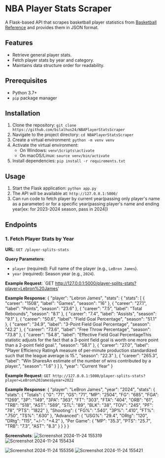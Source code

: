 # NBA Player Stats Scraper

A Flask-based API that scrapes basketball player statistics from [Basketball Reference](https://www.basketball-reference.com/) and provides them in JSON format.

## Features

- Retrieve general player stats.
- Fetch player stats by year and category.
- Maintains data structure order for readability.

## Prerequisites

- Python 3.7+
- `pip` package manager

## Installation

1. Clone the repository: `git clone https://github.com/bilalhus24/NBAPlayerStatsScraper`
2. Navigate to the project directory: `cd NBAPlayerStatsScraper`
3. Create a virtual environment: `python -m venv venv`
4. Activate the virtual environment:
   - On Windows: `venv\Scripts\activate`
   - On macOS/Linux: `source venv/bin/activate`
5. Install dependencies: `pip install -r requirements.txt`

## Usage

1. Start the Flask application: `python app.py`
2. The API will be available at: `http://127.0.0.1:5000/`
3. Can run code to fetch player by current year(passing only player's name as a parameter) or for a specific year(passing player's name and ending year[ex: for 2023-2024 season, pass in 2024])

## Endpoints

### 1. Fetch Player Stats by Year

**URL**: `GET /player-splits-stats`

**Query Parameters**:
- `player` (required): Full name of the player (e.g., `LeBron James`).
- `year` (required): Season year (e.g., `2024`).

**Example Request**: `GET http://127.0.0.1:5000/player-splits-stats?player=Lebron%20James'

**Example Response**:
{
    "player": "Lebron James",
    "stats": {
        "stats": [
            {
                "career": "1508",
                "label": "Games",
                "season": "16"
            },
            {
                "career": "27.1",
                "label": "Points",
                "season": "23.6"
            },
            {
                "career": "7.5",
                "label": "Total Rebounds",
                "season": "8.1"
            },
            {
                "career": "7.4",
                "label": "Assists",
                "season": "9.1"
            },
            {
                "career": "50.6",
                "label": "Field Goal Percentage",
                "season": "51.1"
            },
            {
                "career": "34.9",
                "label": "3-Point Field Goal Percentage",
                "season": "42.2"
            },
            {
                "career": "73.6",
                "label": "Free Throw Percentage",
                "season": "73.8"
            },
            {
                "career": "54.8",
                "label": "Effective Field Goal PercentageThis statistic adjusts for the fact that a 3-point field goal is worth one more point than a 2-point field goal.",
                "season": "58.1"
            },
            {
                "career": "27.0",
                "label": "Player Efficiency RatingA measure of per-minute production standardized such that the league average is 15.",
                "season": "22.3"
            },
            {
                "career": "265.3",
                "label": "Win SharesAn estimate of the number of wins contributed by a player.",
                "season": "1.6"
            }
        ]
    },
    "year": "Current Year"
}


**Example Request**: `GET http://127.0.0.1:5000/player-splits-stats?player=LeBron%20James&year=2022`

**Example Response**:
{
    "player": "LeBron James",
    "year": "2024",
    "stats": {
        "stats": {
            "Totals": {
                "G": "71",
                "GS": "71",
                "MP": "2504",
                "FG": "685",
                "FGA": "1269",
                "3P": "149",
                "3PA": "363",
                "FT": "303",
                "FTA": "404",
                "ORB": "61",
                "TRB": "518",
                "AST": "589",
                "STL": "89",
                "BLK": "38",
                "TOV": "245",
                "PF": "78",
                "PTS": "1822"
            },
            "Shooting": {
                "FG%": ".540",
                "3P%": ".410",
                "FT%": ".750",
                "TS%": ".630"
            },
            "Advanced": {
                "USG%": "29.4",
                "ORtg": "120",
                "DRtg": "115",
                "+/-": "+4.2"
            },
            "Per Game": {
                "MP": "35.3",
                "PTS": "25.7",
                "TRB": "7.3",
                "AST": "8.3"
            }
        }
    }
}

   **Screenshots**:
   ![Screenshot 2024-11-24 155319](https://github.com/user-attachments/assets/981c7050-c05d-4f0a-93ce-b5baff357787)
   ![Screenshot 2024-11-24 155434](https://github.com/user-attachments/assets/f7b803f2-e7f5-4aa7-b32d-22bf95fdeacf)

   ![Screenshot 2024-11-24 155356](https://github.com/user-attachments/assets/fc23210b-c2ba-4731-9e62-6108a4819cae)
   ![Screenshot 2024-11-24 155421](https://github.com/user-attachments/assets/013e0beb-9702-4d61-9b11-1ebbbb42c484)
